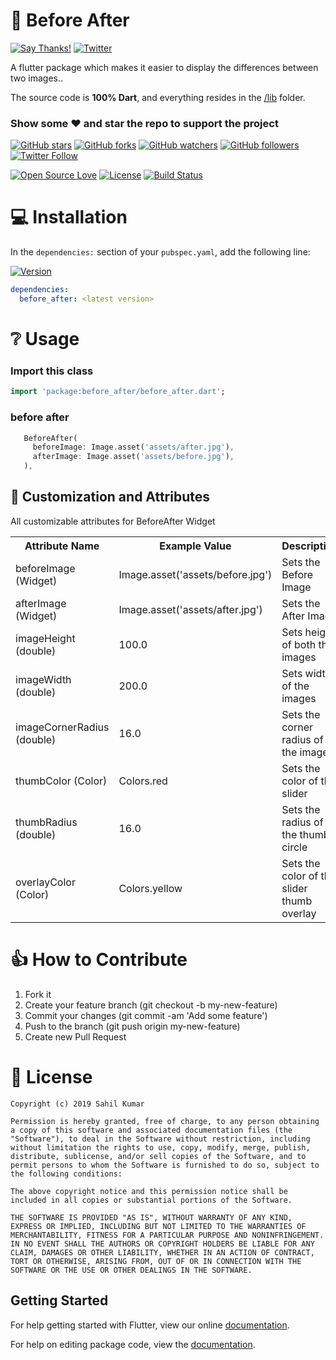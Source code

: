 # 👏 Before After

[![Say Thanks!](https://img.shields.io/badge/Say%20Thanks-!-1EAEDB.svg)](https://saythanks.io/to/xsahil03x) [![Twitter](https://img.shields.io/twitter/url/https/github.com/xsahil03x/giffy_dialog.svg?style=social)](https://twitter.com/intent/tweet?text=Wow:&url=https%3A%2F%2Fgithub.com%2Fxsahil03x%2Fgiffy_dialog)

<p>A flutter package which makes it easier to display the differences between two images..</p>

The source code is **100% Dart**, and everything resides in the [/lib](https://github.com/xsahil03x/giffy_dialog/tree/master/lib) folder.


### Show some :heart: and star the repo to support the project

[![GitHub stars](https://img.shields.io/github/stars/xsahil03x/before_after.svg?style=social&label=Star)](https://github.com/xsahil03x/before_after) [![GitHub forks](https://img.shields.io/github/forks/xsahil03x/before_after.svg?style=social&label=Fork)](https://github.com/xsahil03x/before_after/fork) [![GitHub watchers](https://img.shields.io/github/watchers/xsahil03x/before_after.svg?style=social&label=Watch)](https://github.com/xsahil03x/before_after) [![GitHub followers](https://img.shields.io/github/followers/xsahil03x.svg?style=social&label=Follow)](https://github.com/xsahil03x/giffy_dialog)  
[![Twitter Follow](https://img.shields.io/twitter/follow/xsahil03x.svg?style=social)](https://twitter.com/xsahil03x)

[![Open Source Love](https://badges.frapsoft.com/os/v1/open-source.svg?v=102)](https://opensource.org/licenses/MIT)
[![License](https://img.shields.io/badge/license-MIT-blue.svg)](https://github.com/xsahil03x/before_after/blob/master/LICENSE)
[![Build Status](https://travis-ci.com/xsahil03x/before_after.svg?branch=master)](https://travis-ci.com/xsahil03x/before_after)

# 💻 Installation
In the `dependencies:` section of your `pubspec.yaml`, add the following line:

[![Version](https://img.shields.io/pub/v/before_after.svg)](https://pub.dartlang.org/packages/before_after)

```yaml
dependencies:
  before_after: <latest version>
```


# ❔ Usage

### Import this class

```dart
import 'package:before_after/before_after.dart';
```

### before after

```dart
   BeforeAfter(
     beforeImage: Image.asset('assets/after.jpg'),
     afterImage: Image.asset('assets/before.jpg'),
   ),
```

## 🎨 Customization and Attributes

All customizable attributes for BeforeAfter Widget
<table>
    <th>Attribute Name</th>
    <th>Example Value</th>
    <th>Description</th>
    <tr>
        <td>beforeImage (Widget)</td>
        <td>Image.asset('assets/before.jpg')</td>
        <td>Sets the Before Image</td>
    </tr>
    <tr>
        <td>afterImage (Widget)</td>
        <td>Image.asset('assets/after.jpg')</td>
        <td>Sets the After Image</td>
    </tr>
    <tr>
        <td>imageHeight (double)</td>
        <td>100.0</td>
        <td>Sets height of both the images</td>
    </tr>
    <tr>
        <td>imageWidth (double)</td>
        <td>200.0</td>
        <td>Sets width of the images</td>
    </tr>
    <tr>
        <td>imageCornerRadius (double)</td>
        <td>16.0</td>
        <td>Sets the corner radius of the images</td>
    </tr>
    <tr>
        <td>thumbColor (Color)</td>
        <td>Colors.red</td>
        <td>Sets the color of the slider</td>
    </tr>
      <tr>
        <td>thumbRadius (double)</td>
        <td>16.0</td>
        <td>Sets the radius of the thumb circle</td>
    </tr>
      <tr>
        <td>overlayColor (Color)</td>
        <td>Colors.yellow</td>
        <td>Sets the color of the slider thumb overlay</td>
    </tr>
    
</table>

# 👍 How to Contribute
1. Fork it
2. Create your feature branch (git checkout -b my-new-feature)
3. Commit your changes (git commit -am 'Add some feature')
4. Push to the branch (git push origin my-new-feature)
5. Create new Pull Request

# 📃 License

    Copyright (c) 2019 Sahil Kumar
    
    Permission is hereby granted, free of charge, to any person obtaining a copy of this software and associated documentation files (the "Software"), to deal in the Software without restriction, including without limitation the rights to use, copy, modify, merge, publish, distribute, sublicense, and/or sell copies of the Software, and to permit persons to whom the Software is furnished to do so, subject to the following conditions:
    
    The above copyright notice and this permission notice shall be included in all copies or substantial portions of the Software.
    
    THE SOFTWARE IS PROVIDED "AS IS", WITHOUT WARRANTY OF ANY KIND, EXPRESS OR IMPLIED, INCLUDING BUT NOT LIMITED TO THE WARRANTIES OF MERCHANTABILITY, FITNESS FOR A PARTICULAR PURPOSE AND NONINFRINGEMENT. IN NO EVENT SHALL THE AUTHORS OR COPYRIGHT HOLDERS BE LIABLE FOR ANY CLAIM, DAMAGES OR OTHER LIABILITY, WHETHER IN AN ACTION OF CONTRACT, TORT OR OTHERWISE, ARISING FROM, OUT OF OR IN CONNECTION WITH THE SOFTWARE OR THE USE OR OTHER DEALINGS IN THE SOFTWARE.

## Getting Started

For help getting started with Flutter, view our online [documentation](https://flutter.io/).

For help on editing package code, view the [documentation](https://flutter.io/developing-packages/).
